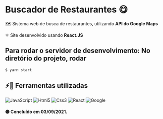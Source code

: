 # Buscador de Restaurantes  😋

:world_map: Sistema web de busca de restaurantes, utilizando __API do Google Maps__

:atom_symbol: Site desenvolvido usando __React.JS__

## Para rodar o servidor de desenvolvimento: No diretório do projeto, rodar

```$ yarn start```

## :zap::wrench: Ferramentas utilizadas 

![JavaScript](https://img.shields.io/badge/JavaScript-323330?style=for-the-badge&logo=javascript&logoColor=F7DF1E)
![Html5](https://img.shields.io/badge/HTML5-E34F26?style=for-the-badge&logo=html5&logoColor=white)
![Css3](https://img.shields.io/badge/CSS3-1572B6?style=for-the-badge&logo=css3&logoColor=white)
![React](https://img.shields.io/badge/React-20232A?style=for-the-badge&logo=react&logoColor=61DAFB)
![Google](https://img.shields.io/badge/google-4285F4?style=for-the-badge&logo=google&logoColor=white)


#### :purple_circle: Concluído em 03/09/2021.
